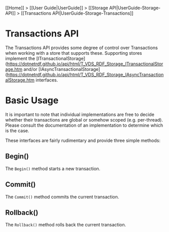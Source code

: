 [[Home]] > [[User Guide|UserGuide]] > [[Storage API|UserGuide-Storage-API]] > [[Transactions API|UserGuide-Storage-Transactions]]

# Transactions API 

The Transactions API provides some degree of control over Transactions when working with a store that supports these.  Supporting stores implement the [ITransactionalStorage](https://dotnetrdf.github.io/api/html/T_VDS_RDF_Storage_ITransactionalStorage.htm and/or [IAsyncTransactionalStorage](https://dotnetrdf.github.io/api/html/T_VDS_RDF_Storage_IAsyncTransactionalStorage.htm interfaces.

# Basic Usage 

It is important to note that individual implementations are free to decide whether their transactions are global or somehow scoped (e.g. per-thread).  Please consult the documentation of an implementation to determine which is the case.

These interfaces are fairly rudimentary and provide three simple methods:

## Begin() 

The `Begin()` method starts a new transaction.

## Commit() 

The `Commit()` method commits the current transaction.

## Rollback() 

The `Rollback()` method rolls back the current transaction.